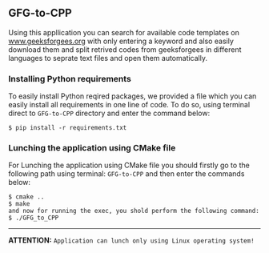 ## GFG-to-CPP
Using this appllication you can search for available code templates on www.geeksforgees.org with only entering a keyword
and also easily download them and split retrived codes from geeksforgees in different languages to seprate text files and open them automatically.


### Installing Python requirements
To easily install Python reqired packages, we provided a file which you can easily install all requirements in one line of code.
To do so, using terminal direct to ``GFG-to-CPP`` directory and enter the command below:
```
$ pip install -r requirements.txt
```

### Lunching the application using CMake file
For Lunching the application using CMake file you should firstly go to the following path using terminal: ``GFG-to-CPP``
and then enter the commands below:
```
$ cmake ..
$ make
and now for running the exec, you shold perform the following command:
$ ./GFG_to_CPP
```

----

**ATTENTION:** ``Application can lunch only using Linux operating system!``
